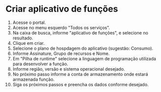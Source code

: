 # Criar aplicativo de funções

1. Acesse o portal.
2. Acesse no menu esquerdo "Todos os serviços".
3. Na caixa de busca, informe "aplicativo de funções", e selecione no resultado.
4. Clique em criar.
5. Selecione o plano de hospdagem do aplicativo (sugestão: Consumo).
6. Informe Assinature, Grupo de recursos e Nome.
7. Em "Pilha de runtime" selecione a linguagem de programação utilizada para desenvolver a função.
8. Informe região, versão e sistema operacional desejado.
9. No próximo passo informe a conta de armazenamento onde estará armazenada função.
10. Siga os próximos passos e preencha os dados conforme desejado.
